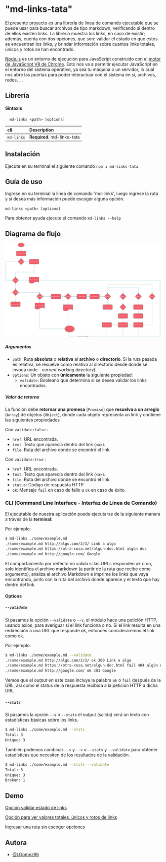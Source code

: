 
# "md-links-tata"

El presente proyecto es una librería de línea de comando ejecutable que se puede usar para buscar archivos de tipo markdown, verificando si dentro de ellos existen links.
La librería muestra los links, en caso de existir; además, cuenta con dos opciones, que son:
validar el estado en que estos se encuentran los links, y brindar información sobre cuantos links totales, únicos y rotos se han encontrado.

[Node.js](https://nodejs.org/es/) es un entorno de ejecución para JavaScript
construido con el [motor de JavaScript V8 de Chrome](https://developers.google.com/v8/).
Esto nos va a permitir ejecutar JavaScript en el entorno del sistema operativo,
ya sea tu máquina o un servidor, lo cual nos abre las puertas para poder
interactuar con el sistema en sí, archivos, redes, ...

## Librería

#### Sintaxis

```http
  md-links <path> [options]
```

| cli       | Description                 |
| :-------- | :-------------------------  |
| `md-links`| **Required**. md-links-tata |




## Instalación

Ejecute en su terminal el siguiente comando `npm i md-links-tata`

## Guía de uso

Ingrese en su terminal la línea de comando 'md-links', luego ingrese la ruta y si desea más información puede escoger alguna opción.

`md-links <path> [options]`

Para obtener ayuda ejecute el comando `md-links --help`

## Diagrama de flujo

![Diagrama de flujo](./MD-links-Diagram.drawio.svg)

##### Argumentos

* `path`: Ruta **absoluta** o **relativa** al **archivo** o **directorio**.
Si la ruta pasada es relativa, se resuelve como relativa al directorio
desde donde se invoca node - _current working directory_).
* `options`: Un objeto con **únicamente** la siguiente propiedad:
  - `validate`: Booleano que determina si se desea validar los links
    encontrados.

##### Valor de retorno

La función debe **retornar una promesa** (`Promise`) que **resuelva a un arreglo**
(`Array`) de objetos (`Object`), donde cada objeto representa un link y contiene
las siguientes propiedades

Con `validate:false` :

* `href`: URL encontrada.
* `text`: Texto que aparecía dentro del link (`<a>`).
* `file`: Ruta del archivo donde se encontró el link.

Con `validate:true` :

* `href`: URL encontrada.
* `text`: Texto que aparecía dentro del link (`<a>`).
* `file`: Ruta del archivo donde se encontró el link.
* `status`: Código de respuesta HTTP.
* `ok`: Mensaje `fail` en caso de fallo u `ok` en caso de éxito.

### CLI (Command Line Interface - Interfaz de Línea de Comando)

El ejecutable de nuestra aplicación puede ejecutarse de la siguiente
manera a través de la **terminal**:

Por ejemplo:

```sh
$ md-links ./some/example.md
./some/example.md http://algo.com/2/3/ Link a algo
./some/example.md https://otra-cosa.net/algun-doc.html algún doc
./some/example.md http://google.com/ Google
```

El comportamiento por defecto no valida si las URLs responden ok o no,
solo identifica el archivo markdown (a partir de la ruta que recibe como
argumento), analiza el archivo Markdown e imprime los links que vaya
encontrando, junto con la ruta del archivo donde aparece y el texto
que hay dentro del link.

#### Options

##### `--validate`

Si pasamos la opción `--validate` o `--v`, el módulo hace una petición HTTP, usando axios, para
averiguar si el link funciona o no. Si el link resulta en una redirección a una
URL que responde ok, entonces consideraremos el link como ok.

Por ejemplo:

```sh
$ md-links ./some/example.md --validate
./some/example.md http://algo.com/2/3/ ok 200 Link a algo
./some/example.md https://otra-cosa.net/algun-doc.html fail 404 algún doc
./some/example.md http://google.com/ ok 301 Google
```

Vemos que el _output_ en este caso incluye la palabra `ok` o `fail` después de
la URL, así como el status de la respuesta recibida a la petición HTTP a dicha
URL.

##### `--stats`

Si pasamos la opción `--s` o `--stats` el output (salida) será un texto con estadísticas
básicas sobre los links.

```sh
$ md-links ./some/example.md --stats
Total: 3
Unique: 3
```

También podemos combinar `--s` y `--v` o `--stats` y `--validate` para obtener estadísticas que
necesiten de los resultados de la validación.

```sh
$ md-links ./some/example.md --stats --validate
Total: 3
Unique: 3
Broken: 1
```


## Demo

[Opción validar estado de links](img/validate.png) 

[Opción para ver valores totales, únicos y rotos de links](img/stats_validate.png)

[Ingresar una ruta sin escoger opciones](img/validate_false.png)

## Autora

- [@LGomez96](https://github.com/LGomez96/LIM017-md-links)

